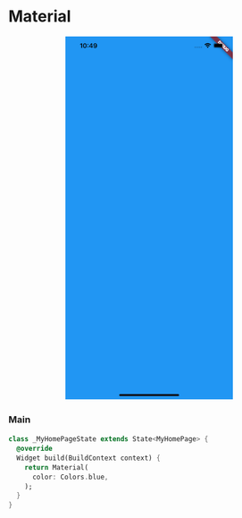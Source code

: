 # Material
<p align="center">
<img src="https://github.com/ThiagoEvoa/flutter_examples/blob/master/images/material.png" height="649" width="300">
</p>

### Main
```dart
class _MyHomePageState extends State<MyHomePage> {
  @override
  Widget build(BuildContext context) {
    return Material(
      color: Colors.blue,
    );
  }
}
```

